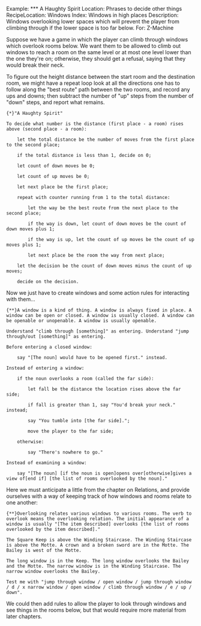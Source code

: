 Example: *** A Haughty Spirit
Location: Phrases to decide other things
RecipeLocation: Windows
Index: Windows in high places
Description: Windows overlooking lower spaces which will prevent the player from climbing through if the lower space is too far below.
For: Z-Machine

  
Suppose we have a game in which the player can climb through windows which overlook rooms below. We want them to be allowed to climb out windows to reach a room on the same level or at most one level lower than the one they're on; otherwise, they should get a refusal, saying that they would break their neck.

  
To figure out the height distance between the start room and the destination room, we might have a repeat loop look at all the directions one has to follow along the "best route" path between the two rooms, and record any ups and downs; then subtract the number of "up" steps from the number of "down" steps, and report what remains.

  

``` inform7
{*}"A Haughty Spirit"

To decide what number is the distance (first place - a room) rises above (second place - a room):

	let the total distance be the number of moves from the first place to the second place;

	if the total distance is less than 1, decide on 0;

	let count of down moves be 0;

	let count of up moves be 0;

	let next place be the first place;

	repeat with counter running from 1 to the total distance:

		let the way be the best route from the next place to the second place;

		if the way is down, let count of down moves be the count of down moves plus 1;

		if the way is up, let the count of up moves be the count of up moves plus 1;

		let next place be the room the way from next place;

	let the decision be the count of down moves minus the count of up moves;

	decide on the decision.
```

  
Now we just have to create windows and some action rules for interacting with them...

  

``` inform7
{**}A window is a kind of thing. A window is always fixed in place. A window can be open or closed. A window is usually closed. A window can be openable or unopenable. A window is usually openable.

Understand "climb through [something]" as entering. Understand "jump through/out [something]" as entering.

Before entering a closed window:

	say "[The noun] would have to be opened first." instead.

Instead of entering a window:

	if the noun overlooks a room (called the far side):

		let fall be the distance the location rises above the far side;

		if fall is greater than 1, say "You'd break your neck." instead;

		say "You tumble into [the far side].";

		move the player to the far side;

	otherwise:

		say "There's nowhere to go."

Instead of examining a window:

	say "[The noun] [if the noun is open]opens over[otherwise]gives a view of[end if] [the list of rooms overlooked by the noun]."
```

  
Here we must anticipate a little from the chapter on Relations, and provide ourselves with a way of keeping track of how windows and rooms relate to one another:

  

``` inform7
{**}Overlooking relates various windows to various rooms. The verb to overlook means the overlooking relation. The initial appearance of a window is usually "[The item described] overlooks [the list of rooms overlooked by the item described]."

The Square Keep is above the Winding Staircase. The Winding Staircase is above the Motte. A crown and a broken sword are in the Motte. The Bailey is west of the Motte.

The long window is in the Keep. The long window overlooks the Bailey and the Motte. The narrow window is in the Winding Staircase. The narrow window overlooks the Bailey.

Test me with "jump through window / open window / jump through window / d / x narrow window / open window / climb through window / e / up / down".
```

  
We could then add rules to allow the player to look through windows and see things in the rooms below, but that would require more material from later chapters.

